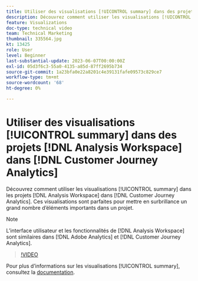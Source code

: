 ```yaml
---
title: Utiliser des visualisations [!UICONTROL summary] dans des projets  [!DNL Analysis Workspace]
description: Découvrez comment utiliser les visualisations [!UICONTROL summary] dans [!DNL Analysis Workspace] projets dans [!DNL Customer Journey Analytics].
feature: Visualizations
doc-type: technical video
team: Technical Marketing
thumbnail: 335564.jpg
kt: 13425
role: User
level: Beginner
last-substantial-update: 2023-06-07T00:00:00Z
exl-id: 05d3f6c3-55a0-4135-a85d-87ff2695b734
source-git-commit: 1a23bfa0e22a8201c4e39131fafe09573c829ce7
workflow-type: tm+mt
source-wordcount: '68'
ht-degree: 0%

---
```


# Utiliser des visualisations [!UICONTROL summary] dans des projets [!DNL Analysis Workspace] dans [!DNL Customer Journey Analytics]

Découvrez comment utiliser les visualisations [!UICONTROL summary] dans les projets [!DNL Analysis Workspace] dans [!DNL Customer Journey Analytics]. Ces visualisations sont parfaites pour mettre en surbrillance un grand nombre d’éléments importants dans un projet.

>[!NOTE]
>
>L’interface utilisateur et les fonctionnalités de [!DNL Analysis Workspace] sont similaires dans [!DNL Adobe Analytics] et [!DNL Customer Journey Analytics].

>[!VIDEO](https://video.tv.adobe.com/v/335564/?quality=12&learn=on)

Pour plus d’informations sur les visualisations [!UICONTROL summary], consultez la [documentation](https://experienceleague.adobe.com/docs/analytics-platform/using/cja-workspace/visualizations/summary-number-change.html?lang=fr).
